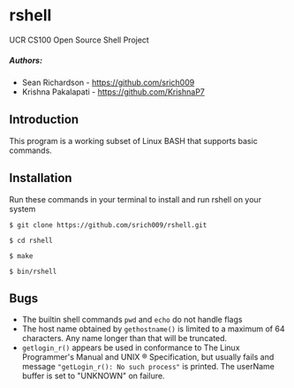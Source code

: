 # rshell
UCR CS100 Open Source Shell Project

##### Authors:
* Sean Richardson - https://github.com/srich009
* Krishna Pakalapati - https://github.com/KrishnaP7

## Introduction
This program is a working subset of Linux BASH that supports basic commands. 

## Installation
Run these commands in your terminal to install and run rshell on your system
```Installation
$ git clone https://github.com/srich009/rshell.git

$ cd rshell

$ make

$ bin/rshell
```

## Bugs
* The builtin shell commands ```pwd``` and ```echo``` do not handle flags
* The host name obtained by ```gethostname()``` is limited to a maximum of 64 characters. Any name longer than that will be truncated.
* ```getlogin_r()``` appears be used in conformance to The Linux Programmer's Manual and UNIX ® Specification, but usually fails and message ```"getLogin_r(): No such process"``` is printed. The userName buffer is set to "UNKNOWN" on failure.
